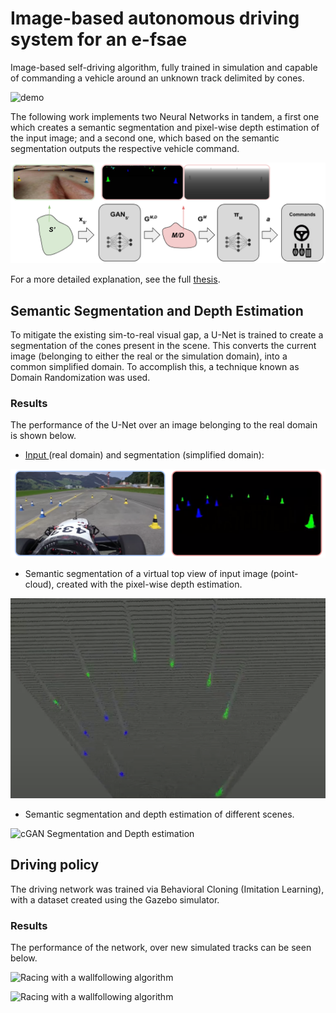 # Image-based autonomous driving system for an e-fsae

Image-based self-driving algorithm, fully trained in simulation and capable of commanding a vehicle around an unknown track delimited by cones. 

![](resources/intro.gif "demo")

The following work implements two Neural Networks in tandem, a first one which creates a semantic segmentation and pixel-wise depth estimation of the input image; and a second one, which based on the semantic segmentation outputs the respective vehicle command.

![](resources/architecture.png "architecture")

For a more detailed explanation, see the full [thesis](thesis.pdf).

## Semantic Segmentation and Depth Estimation
To mitigate the existing sim-to-real visual gap, a U-Net is trained to create a segmentation of the cones present in the scene. This converts the current image (belonging to either the real or the simulation domain), into a common simplified domain. To accomplish this, a technique known as Domain Randomization was used.

### Results
The performance of the U-Net over an image belonging to the real domain is shown below.

- [ Input ](https://www.youtube.com/watch?v=FbKLE7uar9Y) (real domain) and segmentation (simplified domain): 

![](resources/gan_segmentation.png "cGAN Segmentation")

- Semantic segmentation of a virtual top view of input image (point-cloud), created with the pixel-wise depth estimation.

<p align="center">
  <img src="resources/gan_depth.png" />
</p>

- Semantic segmentation and depth estimation of different scenes.

![](resources/formula_gan.gif "cGAN Segmentation and Depth estimation")

## Driving policy
The driving network was trained via Behavioral Cloning (Imitation Learning), with a dataset created using the Gazebo simulator.

### Results
The performance of the network, over new simulated tracks can be seen below.

![](resources/imitation_3.gif "Racing with a wallfollowing algorithm")

![](resources/imitation_4.gif "Racing with a wallfollowing algorithm")

